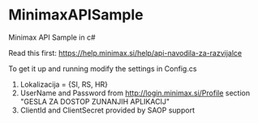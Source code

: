 # MinimaxAPISample
Minimax API Sample in c#

Read this first:
https://help.minimax.si/help/api-navodila-za-razvijalce

To get it up and running modify the settings in Config.cs
1. Lokalizacija = {SI, RS, HR}
2. UserName and Password from http://login.minimax.si/Profile section "GESLA ZA DOSTOP ZUNANJIH APLIKACIJ"
3. ClientId and ClientSecret provided by SAOP support
